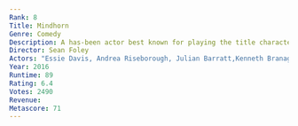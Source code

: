 ```yaml
---
Rank: 8
Title: Mindhorn
Genre: Comedy
Description: A has-been actor best known for playing the title character in the 1980s detective series Mindhorn must work with the police when a serial killer says that he will only speak with Detective Mindhorn, whom he believes to be a real person.
Director: Sean Foley
Actors: "Essie Davis, Andrea Riseborough, Julian Barratt,Kenneth Branagh"
Year: 2016
Runtime: 89
Rating: 6.4
Votes: 2490
Revenue: 
Metascore: 71
---
```


